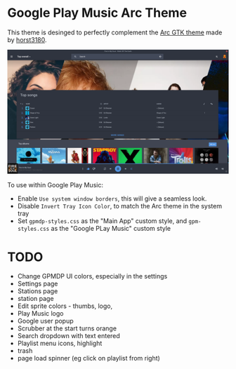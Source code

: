 Google Play Music Arc Theme
===========================

This theme is desinged to perfectly complement the [Arc GTK theme](https://github.com/horst3180/arc-theme) made by [horst3180](https://github.com/horst3180).

![Screenshot](https://raw.githubusercontent.com/ZephireNZ/gpmdp-arc-theme/master/gpmdp-arc-theme.png)

To use within Google Play Music:

- Enable `Use system window borders`, this will give a seamless look.
- Disable `Invert Tray Icon Color`, to match the Arc theme in the system tray
- Set `gpmdp-styles.css` as the "Main App" custom style, and `gpm-styles.css` as the "Google PLay Music" custom style

TODO
====

- Change GPMDP UI colors, especially in the settings
- Settings page
- Stations page
- station page
- Edit sprite colors - thumbs, logo, 
- Play Music logo
- Google user popup
- Scrubber at the start turns orange
- Search dropdown with text entered
- Playlist menu icons, highlight
- trash
- page load spinner (eg click on playlist from right)